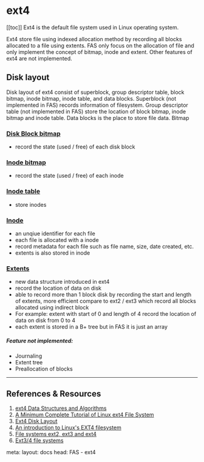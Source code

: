 <script setup lang="ts">
useHead({
  title: 'FAS - ext4 docs',
})
</script>
# ext4
[[toc]]
Ext4 is the default file system used in Linux operating system.

Ext4 store file using indexed allocation method by recording all blocks allocated to a file using extents. FAS only focus on the allocation of file and only implement the concept of bitmap, inode and extent. Other features of ext4 are not implemented.

## Disk layout
Disk layout of ext4 consist of superblock, group descriptor table, block bitmap, inode bitmap, inode table,  and data blocks. Superblock (not implemented in FAS) records information of filesystem. Group descriptor table (not implemented in FAS) store the location of block bitmap, inode bitmap and inode table. Data blocks is the place to store file data. Bitmap 

### <u>Disk Block bitmap</u>
- record the state (used / free) of each disk block

### <u>Inode bitmap</u>
- record the state (used / free) of each inode

### <u>Inode table</u>
- store inodes

### <u>Inode</u>
- an unqiue identifier for each file
- each file is allocated with a inode
- record metadata for each file such as file name, size, date created, etc.
- extents is also stored in inode

### <u>Extents</u>
- new data structure introduced in ext4
- record the location of data on disk
- able to record more than 1 block disk by recording the start and length of extents, more efficient compare to ext2 / ext3 which record all blocks allocated using indirect block
- For example: extent with start of 0 and length of 4 record the location of data on disk from 0 to 4
- each extent is stored in a B+ tree but in FAS it is just an array

##### Feature not implemented:
  - Journaling
  - Extent tree
  - Preallocation of blocks

---
## References & Resources
1. <a href="https://www.kernel.org/doc/html/latest/filesystems/ext4/index.html" target="_blank" rel="noopener">ext4 Data Structures and Algorithms</a>
2. <a href="https://metebalci.com/blog/a-minimum-complete-tutorial-of-linux-ext4-file-system/" target="_blank" rel="noopener">A Minimum Complete Tutorial of Linux ext4 File System</a>
3. <a href="https://ext4.wiki.kernel.org/index.php/Ext4_Disk_Layout" target="_blank" rel="noopener">Ext4 Disk Layout</a>
3. <a href="https://opensource.com/article/17/5/introduction-ext4-filesystem" target="_blank" rel="noopener">An introduction to Linux's EXT4 filesystem</a>
4. <a href="https://students.mimuw.edu.pl/ZSO/Wyklady/11_extXfs/extXfs_short.pdf" target="_blank" rel="noopener">File systems ext2, ext3 and ext4 </a>
5. <a href="http://www.cs.unc.edu/~porter/courses/cse506/s16/slides/ext4.pdf" target="_blank" rel="noopener">Ext3/4 file systems</a>


<route lang="yaml">
meta:
  layout: docs
  head: FAS - ext4
</route>